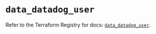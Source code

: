 # `data_datadog_user`

Refer to the Terraform Registry for docs: [`data_datadog_user`](https://registry.terraform.io/providers/datadog/datadog/3.43.1/docs/data-sources/user).
